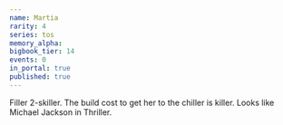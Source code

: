 ```yaml
---
name: Martia
rarity: 4
series: tos
memory_alpha:
bigbook_tier: 14
events: 0
in_portal: true
published: true
---
```


Filler 2-skiller. The build cost to get her to the chiller is killer. Looks like Michael Jackson in Thriller.
